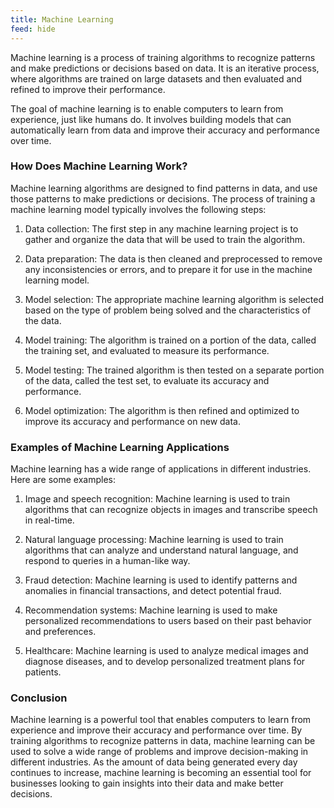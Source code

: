 ```yaml
---
title: Machine Learning
feed: hide
---
```

Machine learning is a process of training algorithms to recognize patterns and make predictions or decisions based on data. It is an iterative process, where algorithms are trained on large datasets and then evaluated and refined to improve their performance.

The goal of machine learning is to enable computers to learn from experience, just like humans do. It involves building models that can automatically learn from data and improve their accuracy and performance over time.

### How Does Machine Learning Work?

Machine learning algorithms are designed to find patterns in data, and use those patterns to make predictions or decisions. The process of training a machine learning model typically involves the following steps:

1.  Data collection: The first step in any machine learning project is to gather and organize the data that will be used to train the algorithm.
    
2.  Data preparation: The data is then cleaned and preprocessed to remove any inconsistencies or errors, and to prepare it for use in the machine learning model.
    
3.  Model selection: The appropriate machine learning algorithm is selected based on the type of problem being solved and the characteristics of the data.
    
4.  Model training: The algorithm is trained on a portion of the data, called the training set, and evaluated to measure its performance.
    
5.  Model testing: The trained algorithm is then tested on a separate portion of the data, called the test set, to evaluate its accuracy and performance.
    
6.  Model optimization: The algorithm is then refined and optimized to improve its accuracy and performance on new data.
    

### Examples of Machine Learning Applications

Machine learning has a wide range of applications in different industries. Here are some examples:

1.  Image and speech recognition: Machine learning is used to train algorithms that can recognize objects in images and transcribe speech in real-time.
    
2.  Natural language processing: Machine learning is used to train algorithms that can analyze and understand natural language, and respond to queries in a human-like way.
    
3.  Fraud detection: Machine learning is used to identify patterns and anomalies in financial transactions, and detect potential fraud.
    
4.  Recommendation systems: Machine learning is used to make personalized recommendations to users based on their past behavior and preferences.
    
5.  Healthcare: Machine learning is used to analyze medical images and diagnose diseases, and to develop personalized treatment plans for patients.
    

### Conclusion

Machine learning is a powerful tool that enables computers to learn from experience and improve their accuracy and performance over time. By training algorithms to recognize patterns in data, machine learning can be used to solve a wide range of problems and improve decision-making in different industries. As the amount of data being generated every day continues to increase, machine learning is becoming an essential tool for businesses looking to gain insights into their data and make better decisions.